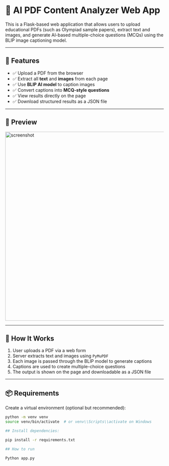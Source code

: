 # 📄 AI PDF Content Analyzer Web App

This is a Flask-based web application that allows users to upload educational PDFs (such as Olympiad sample papers), extract text and images, and generate AI-based multiple-choice questions (MCQs) using the BLIP image captioning model.

---

## 🚀 Features

- ✅ Upload a PDF from the browser
- ✅ Extract all **text** and **images** from each page
- ✅ Use **BLIP AI model** to caption images
- ✅ Convert captions into **MCQ-style questions**
- ✅ View results directly on the page
- ✅ Download structured results as a JSON file

---

## 📸 Preview

<img src="https://github.com/yourusername/pdf-analyzer-ai/raw/main/demo_screenshot.png" alt="screenshot" width="600">

---

## 🧠 How It Works

1. User uploads a PDF via a web form
2. Server extracts text and images using `PyMuPDF`
3. Each image is passed through the BLIP model to generate captions
4. Captions are used to create multiple-choice questions
5. The output is shown on the page and downloadable as a JSON file

---

## 📦 Requirements

Create a virtual environment (optional but recommended):

```bash
python -m venv venv
source venv/bin/activate  # or venv\\Scripts\\activate on Windows

## Install dependencies:

pip install -r requirements.txt

## How to run 

Python app.py